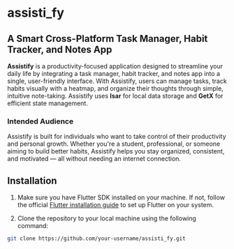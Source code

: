 # assisti_fy  
## A Smart Cross-Platform Task Manager, Habit Tracker, and Notes App  

**Assistify** is a productivity-focused application designed to streamline your daily life by integrating a task manager, habit tracker, and notes app into a single, user-friendly interface. With Assistify, users can manage tasks, track habits visually with a heatmap, and organize their thoughts through simple, intuitive note-taking. Assistify uses **Isar** for local data storage and **GetX** for efficient state management.

### Intended Audience  

Assistify is built for individuals who want to take control of their productivity and personal growth. Whether you're a student, professional, or someone aiming to build better habits, Assistify helps you stay organized, consistent, and motivated — all without needing an internet connection.

## Installation  

1. Make sure you have Flutter SDK installed on your machine. If not, follow the official [Flutter installation guide](https://flutter.dev/docs/get-started/install) to set up Flutter on your system.

2. Clone the repository to your local machine using the following command:  
```bash
git clone https://github.com/your-username/assisti_fy.git
